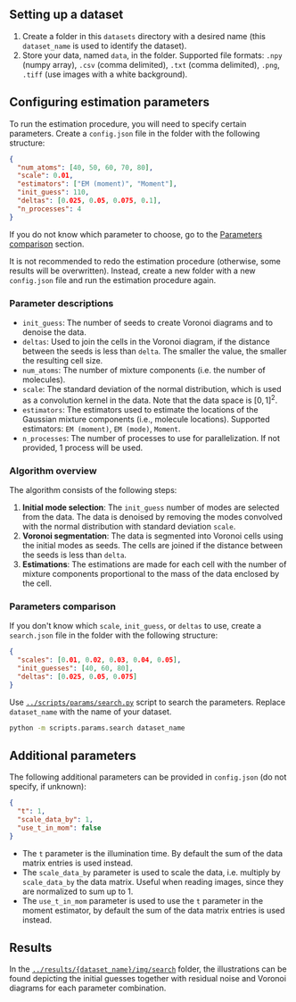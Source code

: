 ## Setting up a dataset

1. Create a folder in this `datasets` directory with a desired name (this `dataset_name` is used to identify the dataset).
2. Store your data, named `data`, in the folder. Supported file formats: `.npy` (numpy array), `.csv` (comma delimited), `.txt` (comma delimited), `.png`, `.tiff` (use images with a white background).

## Configuring estimation parameters

To run the estimation procedure, you will need to specify certain parameters. Create a `config.json` file in the folder with the following structure:

```json
{
  "num_atoms": [40, 50, 60, 70, 80],
  "scale": 0.01,
  "estimators": ["EM (moment)", "Moment"],
  "init_guess": 110,
  "deltas": [0.025, 0.05, 0.075, 0.1],
  "n_processes": 4
}
```

If you do not know which parameter to choose, go to the [Parameters comparison](#parameters-comparison) section.

It is not recommended to redo the estimation procedure (otherwise, some results will be overwritten).
Instead, create a new folder with a new `config.json` file and run the estimation procedure again.

### Parameter descriptions

- `init_guess`: The number of seeds to create Voronoi diagrams and to denoise the data.
- `deltas`: Used to join the cells in the Voronoi diagram, if the distance between the seeds is less than `delta`. The smaller the value, the smaller the resulting cell size.
- `num_atoms`: The number of mixture components (i.e. the number of molecules).
- `scale`: The standard deviation of the normal distribution, which is used as a convolution kernel in the data. Note that the data space is $[0,1]^2$.
- `estimators`: The estimators used to estimate the locations of the Gaussian mixture components (i.e., molecule locations). Supported estimators: `EM (moment)`, `EM (mode)`, `Moment`.
- `n_processes`: The number of processes to use for parallelization. If not provided, 1 process will be used.

### Algorithm overview

The algorithm consists of the following steps:

1. **Initial mode selection**: The `init_guess` number of modes are selected from the data. The data is denoised by removing the modes convolved with the normal distribution with standard deviation `scale`.
2. **Voronoi segmentation**: The data is segmented into Voronoi cells using the initial modes as seeds. The cells are joined if the distance between the seeds is less than `delta`.
3. **Estimations**: The estimations are made for each cell with the number of mixture components proportional to the mass of the data enclosed by the cell.

### <a name="parameters-comparison"></a> Parameters comparison

If you don't know which `scale`, `init_guess`, or `deltas` to use, create a `search.json` file in the folder with the following structure:

```json
{
  "scales": [0.01, 0.02, 0.03, 0.04, 0.05],
  "init_guesses": [40, 60, 80],
  "deltas": [0.025, 0.05, 0.075]
}
```

Use [`../scripts/params/search.py`](../scripts/params/search.py) script to search the parameters. Replace `dataset_name` with the name of your dataset.

```sh
python -m scripts.params.search dataset_name
```

## Additional parameters

The following additional parameters can be provided in `config.json` (do not specify, if unknown):

```json
{
  "t": 1,
  "scale_data_by": 1,
  "use_t_in_mom": false
}
```

- The `t` parameter is the illumination time. By default the sum of the data matrix entries is used instead.
- The `scale_data_by` parameter is used to scale the data, i.e. multiply by `scale_data_by` the data matrix. Useful when reading images, since they are normalized to sum up to 1.
- The `use_t_in_mom` parameter is used to use the `t` parameter in the moment estimator, by default the sum of the data matrix entries is used instead.

## Results

In the [`../results/{dataset_name}/img/search`](../results) folder, the illustrations can be found depicting the initial guesses together with residual noise and Voronoi diagrams for each parameter combination.
